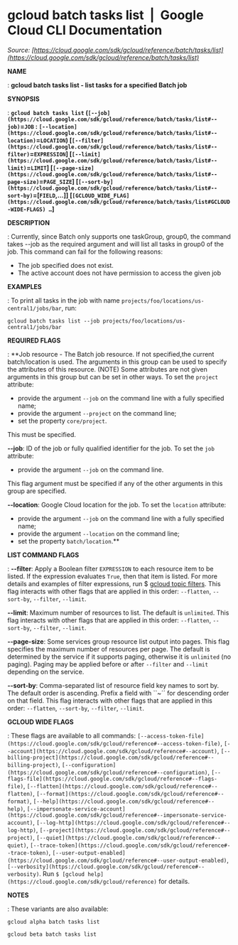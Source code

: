 # gcloud batch tasks list  |  Google Cloud CLI Documentation

*Source: [https://cloud.google.com/sdk/gcloud/reference/batch/tasks/list](https://cloud.google.com/sdk/gcloud/reference/batch/tasks/list)*

**NAME**

: **gcloud batch tasks list - list tasks for a specified Batch job**

**SYNOPSIS**

: **`gcloud batch tasks list` (`[--job](https://cloud.google.com/sdk/gcloud/reference/batch/tasks/list#--job)`=`JOB` : `[--location](https://cloud.google.com/sdk/gcloud/reference/batch/tasks/list#--location)`=`LOCATION`) [`[--filter](https://cloud.google.com/sdk/gcloud/reference/batch/tasks/list#--filter)`=`EXPRESSION`] [`[--limit](https://cloud.google.com/sdk/gcloud/reference/batch/tasks/list#--limit)`=`LIMIT`] [`[--page-size](https://cloud.google.com/sdk/gcloud/reference/batch/tasks/list#--page-size)`=`PAGE_SIZE`] [`[--sort-by](https://cloud.google.com/sdk/gcloud/reference/batch/tasks/list#--sort-by)`=[`FIELD`,…]] [`[GCLOUD_WIDE_FLAG](https://cloud.google.com/sdk/gcloud/reference/batch/tasks/list#GCLOUD-WIDE-FLAGS) …`]**

**DESCRIPTION**

: Currently, since Batch only supports one taskGroup, group0, the command takes
--job as the required argument and will list all tasks in group0 of the job.
This command can fail for the following reasons:

- The job specified does not exist.
- The active account does not have permission to access the given job

**EXAMPLES**

: To print all tasks in the job with name
`projects/foo/locations/us-central1/jobs/bar`, run:

```
gcloud batch tasks list --job projects/foo/locations/us-central1/jobs/bar
```

**REQUIRED FLAGS**

: **Job resource - The Batch job resource. If not specified,the current
batch/location is used. The arguments in this group can be used to specify the
attributes of this resource. (NOTE) Some attributes are not given arguments in
this group but can be set in other ways.
To set the `project` attribute:

- provide the argument `--job` on the command line with a fully
specified name;
- provide the argument `--project` on the command line;
- set the property `core/project`.

This must be specified.

**--job**:
ID of the job or fully qualified identifier for the job.
To set the `job` attribute:

- provide the argument `--job` on the command line.

This flag argument must be specified if any of the other arguments in this group
are specified.

**--location**:
Google Cloud location for the job.
To set the `location` attribute:

- provide the argument `--job` on the command line with a fully
specified name;
- provide the argument `--location` on the command line;
- set the property `batch/location`.**

**LIST COMMAND FLAGS**

: **--filter**:
Apply a Boolean filter `EXPRESSION` to each resource item
to be listed. If the expression evaluates `True`, then that item is
listed. For more details and examples of filter expressions, run $ [gcloud topic filters](https://cloud.google.com/sdk/gcloud/reference/topic/filters). This flag
interacts with other flags that are applied in this order:
`--flatten`, `--sort-by`, `--filter`,
`--limit`.

**--limit**:
Maximum number of resources to list. The default is `unlimited`. This
flag interacts with other flags that are applied in this order:
`--flatten`, `--sort-by`, `--filter`,
`--limit`.

**--page-size**:
Some services group resource list output into pages. This flag specifies the
maximum number of resources per page. The default is determined by the service
if it supports paging, otherwise it is `unlimited` (no paging).
Paging may be applied before or after `--filter` and
`--limit` depending on the service.

**--sort-by**:
Comma-separated list of resource field key names to sort by. The default order
is ascending. Prefix a field with ``~´´ for descending order on that
field. This flag interacts with other flags that are applied in this order:
`--flatten`, `--sort-by`, `--filter`,
`--limit`.

**GCLOUD WIDE FLAGS**

: These flags are available to all commands: `[--access-token-file](https://cloud.google.com/sdk/gcloud/reference#--access-token-file)`,
`[--account](https://cloud.google.com/sdk/gcloud/reference#--account)`, `[--billing-project](https://cloud.google.com/sdk/gcloud/reference#--billing-project)`,
`[--configuration](https://cloud.google.com/sdk/gcloud/reference#--configuration)`,
`[--flags-file](https://cloud.google.com/sdk/gcloud/reference#--flags-file)`,
`[--flatten](https://cloud.google.com/sdk/gcloud/reference#--flatten)`, `[--format](https://cloud.google.com/sdk/gcloud/reference#--format)`, `[--help](https://cloud.google.com/sdk/gcloud/reference#--help)`, `[--impersonate-service-account](https://cloud.google.com/sdk/gcloud/reference#--impersonate-service-account)`,
`[--log-http](https://cloud.google.com/sdk/gcloud/reference#--log-http)`,
`[--project](https://cloud.google.com/sdk/gcloud/reference#--project)`, `[--quiet](https://cloud.google.com/sdk/gcloud/reference#--quiet)`, `[--trace-token](https://cloud.google.com/sdk/gcloud/reference#--trace-token)`, `[--user-output-enabled](https://cloud.google.com/sdk/gcloud/reference#--user-output-enabled)`,
`[--verbosity](https://cloud.google.com/sdk/gcloud/reference#--verbosity)`.
Run `$ [gcloud help](https://cloud.google.com/sdk/gcloud/reference)` for details.

**NOTES**

: These variants are also available:

```
gcloud alpha batch tasks list
```

```
gcloud beta batch tasks list
```